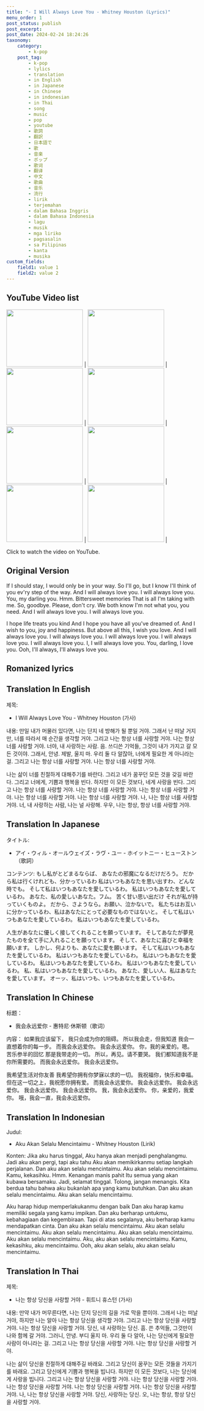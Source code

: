 ```yaml
---
title: "- I Will Always Love You - Whitney Houston (Lyrics)"
menu_order: 1
post_status: publish
post_excerpt: 
post_date: 2024-02-24 18:24:26
taxonomy:
    category:
        - k-pop
    post_tag:
        - k-pop
        - lylics
        - translation
        - in English
        - in Japanese
        - in Chinese
        - in indonesian
        - in Thai
        - song
        - music
        - pop
        - youtube
        - 歌詞
        - 翻訳
        - 日本語で
        - 歌
        - 音楽
        - ポップ
        - 歌词
        - 翻译
        - 中文
        - 歌曲
        - 音乐
        - 流行
        - lirik
        - terjemahan
        - dalam Bahasa Inggris
        - dalam Bahasa Indonesia
        - lagu
        - musik
        - mga liriko
        - pagsasalin
        - sa Pilipinas
        - kanta
        - musika
custom_fields:
    field1: value 1
    field2: value 2
---
```


## YouTube Video list
 [<img src='http://img.youtube.com/vi/-aZXKvm32JI/0.jpg' width='200' height='150'>](https://youtu.be/-aZXKvm32JI) | [<img src='http://img.youtube.com/vi/OTJtq2DGGk8/0.jpg' width='200' height='150'>](https://youtu.be/OTJtq2DGGk8) | [<img src='http://img.youtube.com/vi/H9nPf7w7pDI/0.jpg' width='200' height='150'>](https://youtu.be/H9nPf7w7pDI) | [<img src='http://img.youtube.com/vi/SbCmXmaZgdM/0.jpg' width='200' height='150'>](https://youtu.be/SbCmXmaZgdM) | [<img src='http://img.youtube.com/vi/m8GUd92kRsM/0.jpg' width='200' height='150'>](https://youtu.be/m8GUd92kRsM) |
 [<img src='http://img.youtube.com/vi/4Cx4C8I9juc/0.jpg' width='200' height='150'>](https://youtu.be/4Cx4C8I9juc) | [<img src='http://img.youtube.com/vi/iH91NP8RB2I/0.jpg' width='200' height='150'>](https://youtu.be/iH91NP8RB2I) | [<img src='http://img.youtube.com/vi/3JWTaaS7LdU/0.jpg' width='200' height='150'>](https://youtu.be/3JWTaaS7LdU) |

Click to watch the video on YouTube.
## Original Version
If I should stay,
I would only be in your way.
So I'll go, but I know
I'll think of you ev'ry step of the way.
And I will always love you.
I will always love you.
You, my darling you. Hmm.
Bittersweet memories
That is all I'm taking with me.
So, goodbye. Please, don't cry.
We both know I'm not what you, you need.
And I will always love you.
I will always love you.

I hope life treats you kind
And I hope you have all you've dreamed of.
And I wish to you, joy and happiness.
But above all this, I wish you love.
And I will always love you.
I will always love you.
I will always love you.
I will always love you.
I will always love you.
I, I will always love you.
You, darling, I love you.
Ooh, I'll always, I'll always love you.
## Romanized lyrics

## Translation In English
제목:
- I Will Always Love You - Whitney Houston (가사)

내용:
만일 내가 머물러 있다면,
나는 단지 네 방해가 될 뿐일 거야.
그래서 난 떠날 거지만,
너를 따라서 매 순간을 생각할 거야.
그리고 나는 항상 너를 사랑할 거야.
나는 항상 너를 사랑할 거야.
너야, 내 사랑하는 사람. 음.
쓰디쓴 기억들,
그것이 내가 가지고 갈 모든 것이야.
그래서, 안녕. 제발, 울지 마.
우리 둘 다 알잖아, 너에게 필요한 게 아니라는 걸.
그리고 나는 항상 너를 사랑할 거야.
나는 항상 너를 사랑할 거야.

나는 삶이 너를 친절하게 대해주기를 바란다.
그리고 네가 꿈꾸던 모든 것을 갖길 바란다.
그리고 너에게, 기쁨과 행복을 빈다.
하지만 이 모든 것보다, 네게 사랑을 빈다.
그리고 나는 항상 너를 사랑할 거야.
나는 항상 너를 사랑할 거야.
나는 항상 너를 사랑할 거야.
나는 항상 너를 사랑할 거야.
나는 항상 너를 사랑할 거야.
나, 나는 항상 너를 사랑할 거야.
너, 내 사랑하는 사람, 나는 널 사랑해.
우우, 나는 항상, 항상 너를 사랑할 거야.
## Translation In Japanese
タイトル: 
- アイ・ウィル・オールウェイズ・ラヴ・ユー - ホイットニー・ヒューストン（歌詞）

コンテンツ:
もし私がとどまるならば、
あなたの邪魔になるだけだろう。
だから私は行くけれども、分かっているわ
私はいつもあなたを思い出すわ、どんな時でも。
そして私はいつもあなたを愛しているわ。
私はいつもあなたを愛しているわ。
あなた、私の愛しいあなた。フム。
苦く甘い思い出だけ
それが私が持っていくものよ。
だから、さようなら。お願い、泣かないで。
私たちはお互いに分かっているわ、私はあなたにとって必要なものではないと。
そして私はいつもあなたを愛しているわ。
私はいつもあなたを愛しているわ。

人生があなたに優しく接してくれることを願っています。
そしてあなたが夢見たものを全て手に入れることを願っています。
そして、あなたに喜びと幸福を願います。
しかし、何よりも、あなたに愛を願います。
そして私はいつもあなたを愛しているわ。
私はいつもあなたを愛しているわ。
私はいつもあなたを愛しているわ。
私はいつもあなたを愛しているわ。
私はいつもあなたを愛しているわ。
私、私はいつもあなたを愛しているわ。
あなた、愛しい人、私はあなたを愛しています。
オーッ、私はいつも、いつもあなたを愛しているわ。
## Translation In Chinese
标题：
- 我会永远爱你 - 惠特尼·休斯顿（歌词）

内容：
如果我应该留下，
我只会成为你的阻碍。
所以我会走，但我知道
我会一直想着你的每一步。
而我会永远爱你。
我会永远爱你。
你，我的亲爱的。嗯。
苦乐参半的回忆
那是我带走的一切。
所以，再见。请不要哭。
我们都知道我不是你所需要的。
而我会永远爱你。
我会永远爱你。

我希望生活对你友善
我希望你拥有你梦寐以求的一切。
我祝福你，快乐和幸福。
但在这一切之上，我祝愿你拥有爱。
而我会永远爱你。
我会永远爱你。
我会永远爱你。
我会永远爱你。
我会永远爱你。
我，我会永远爱你。
你，亲爱的，我爱你。
哦，我会一直，我会永远爱你。
## Translation In Indonesian
Judul:
- Aku Akan Selalu Mencintaimu - Whitney Houston (Lirik)

Konten:
Jika aku harus tinggal,
Aku hanya akan menjadi penghalangmu.
Jadi aku akan pergi, tapi aku tahu
Aku akan memikirkanmu setiap langkah perjalanan.
Dan aku akan selalu mencintaimu.
Aku akan selalu mencintaimu.
Kamu, kekasihku. Hmm.
Kenangan manis pahit
Itu semua yang akan kubawa bersamaku.
Jadi, selamat tinggal. Tolong, jangan menangis.
Kita berdua tahu bahwa aku bukanlah apa yang kamu butuhkan.
Dan aku akan selalu mencintaimu.
Aku akan selalu mencintaimu.

Aku harap hidup memperlakukanmu dengan baik
Dan aku harap kamu memiliki segala yang kamu impikan.
Dan aku berharap untukmu, kebahagiaan dan kegembiraan.
Tapi di atas segalanya, aku berharap kamu mendapatkan cinta.
Dan aku akan selalu mencintaimu.
Aku akan selalu mencintaimu.
Aku akan selalu mencintaimu.
Aku akan selalu mencintaimu.
Aku akan selalu mencintaimu.
Aku, aku akan selalu mencintaimu.
Kamu, kekasihku, aku mencintaimu.
Ooh, aku akan selalu, aku akan selalu mencintaimu.
## Translation In Thai
제목: 
- 나는 항상 당신을 사랑할 거야 - 휘트니 휴스턴 (가사)

내용:
만약 내가 머무른다면,
나는 단지 당신의 길을 가로 막을 뿐이야.
그래서 나는 떠날 거야, 하지만 나는 알아
나는 항상 당신을 생각할 거야.
그리고 나는 항상 당신을 사랑할 거야.
나는 항상 당신을 사랑할 거야.
당신, 내 사랑하는 당신. 흠.
쓴 추억들,
그것만이 나와 함께 갈 거야.
그러니, 안녕. 부디 울지 마.
우리 둘 다 알아, 나는 당신에게 필요한 사람이 아니라는 걸.
그리고 나는 항상 당신을 사랑할 거야.
나는 항상 당신을 사랑할 거야.

나는 삶이 당신을 친절하게 대해주길 바래요.
그리고 당신이 꿈꾸는 모든 것들을 가지기를 바래요.
그리고 당신에게 기쁨과 행복을 빕니다.
하지만 이 모든 것보다, 나는 당신에게 사랑을 빕니다.
그리고 나는 항상 당신을 사랑할 거야.
나는 항상 당신을 사랑할 거야.
나는 항상 당신을 사랑할 거야.
나는 항상 당신을 사랑할 거야.
나는 항상 당신을 사랑할 거야.
나, 나는 항상 당신을 사랑할 거야.
당신, 사랑하는 당신.
오, 나는 항상, 항상 당신을 사랑할 거야.
